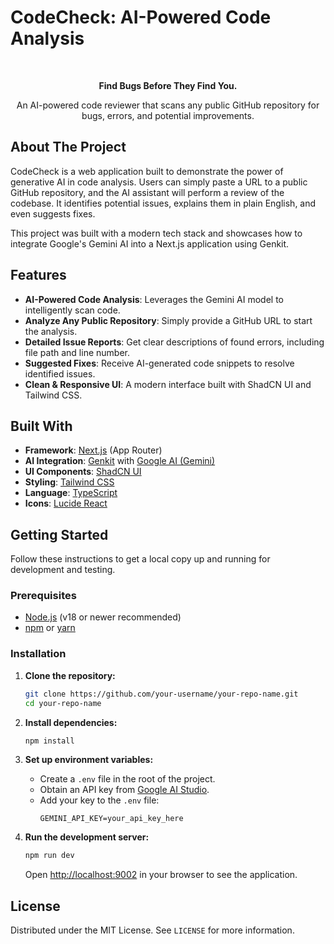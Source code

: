 # CodeCheck: AI-Powered Code Analysis

<div align="center">
  
</div>

<div align="center">
  <br />
  <p>
    <strong>Find Bugs Before They Find You.</strong>
  </p>
  <p>
    An AI-powered code reviewer that scans any public GitHub repository for bugs, errors, and potential improvements.
  </p>
</div>

## About The Project

CodeCheck is a web application built to demonstrate the power of generative AI in code analysis. Users can simply paste a URL to a public GitHub repository, and the AI assistant will perform a review of the codebase. It identifies potential issues, explains them in plain English, and even suggests fixes.

This project was built with a modern tech stack and showcases how to integrate Google's Gemini AI into a Next.js application using Genkit.

## Features

- **AI-Powered Code Analysis**: Leverages the Gemini AI model to intelligently scan code.
- **Analyze Any Public Repository**: Simply provide a GitHub URL to start the analysis.
- **Detailed Issue Reports**: Get clear descriptions of found errors, including file path and line number.
- **Suggested Fixes**: Receive AI-generated code snippets to resolve identified issues.
- **Clean & Responsive UI**: A modern interface built with ShadCN UI and Tailwind CSS.

## Built With

- **Framework**: [Next.js](https://nextjs.org/) (App Router)
- **AI Integration**: [Genkit](https://firebase.google.com/docs/genkit) with [Google AI (Gemini)](https://ai.google/)
- **UI Components**: [ShadCN UI](https://ui.shadcn.com/)
- **Styling**: [Tailwind CSS](https://tailwindcss.com/)
- **Language**: [TypeScript](https://www.typescriptlang.org/)
- **Icons**: [Lucide React](https://lucide.dev/)

## Getting Started

Follow these instructions to get a local copy up and running for development and testing.

### Prerequisites

- [Node.js](https://nodejs.org/) (v18 or newer recommended)
- [npm](https://www.npmjs.com/get-npm) or [yarn](https://yarnpkg.com/)

### Installation

1.  **Clone the repository:**
    ```sh
    git clone https://github.com/your-username/your-repo-name.git
    cd your-repo-name
    ```

2.  **Install dependencies:**
    ```sh
    npm install
    ```

3.  **Set up environment variables:**
    -   Create a `.env` file in the root of the project.
    -   Obtain an API key from [Google AI Studio](https://aistudio.google.com/app/apikey).
    -   Add your key to the `.env` file:
        ```env
        GEMINI_API_KEY=your_api_key_here
        ```

4.  **Run the development server:**
    ```sh
    npm run dev
    ```

    Open [http://localhost:9002](http://localhost:9002) in your browser to see the application.

## License

Distributed under the MIT License. See `LICENSE` for more information.
